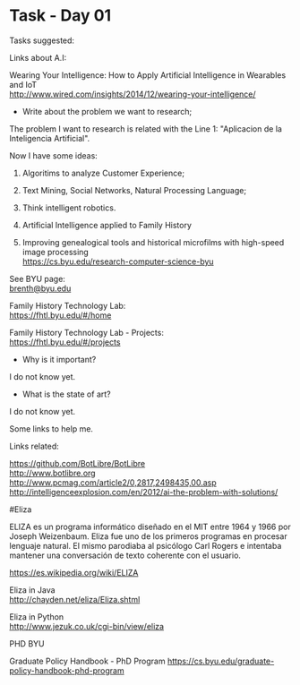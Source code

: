 # Task - Day 01

Tasks suggested:<BR>

Links about A.I:<BR>

Wearing Your Intelligence: How to Apply Artificial Intelligence in Wearables and IoT<BR>
http://www.wired.com/insights/2014/12/wearing-your-intelligence/<BR>



* Write about the problem we want to research;

The problem I want to research is related with the Line 1: "Aplicacion de la Inteligencia Artificial". <BR>

Now I have some ideas:<BR>

1) Algoritims to analyze Customer Experience; <BR>
2) Text Mining, Social Networks, Natural Processing Language;<BR>
3) Think intelligent robotics. <BR>
4) Artificial Intelligence applied to Family History<BR>

5) Improving genealogical tools and historical microfilms with high-speed image processing<BR>
https://cs.byu.edu/research-computer-science-byu<BR>

See BYU page:<BR>
brenth@byu.edu<BR>

Family History Technology Lab:<BR>
https://fhtl.byu.edu/#/home<BR>

Family History Technology Lab - Projects:<BR>
https://fhtl.byu.edu/#/projects<BR>


* Why is it important?

I do not know yet.<BR>

* What is the state of art? <BR>

I do not know yet. <BR>

Some links to help me. <BR>

Links related:

https://github.com/BotLibre/BotLibre<BR>
http://www.botlibre.org<BR>
http://www.pcmag.com/article2/0,2817,2498435,00.asp<BR>
http://intelligenceexplosion.com/en/2012/ai-the-problem-with-solutions/<BR>

#Eliza

ELIZA es un programa informático diseñado en el MIT entre 1964 y 1966 por Joseph Weizenbaum. Eliza fue uno de los primeros programas en procesar lenguaje natural. El mismo parodiaba al psicólogo Carl Rogers e intentaba mantener una conversación de texto coherente con el usuario. <BR>

https://es.wikipedia.org/wiki/ELIZA<BR>

Eliza in Java<BR>
http://chayden.net/eliza/Eliza.shtml<BR>

Eliza in Python<BR>
http://www.jezuk.co.uk/cgi-bin/view/eliza<BR>

PHD BYU 

Graduate Policy Handbook - PhD Program
https://cs.byu.edu/graduate-policy-handbook-phd-program


